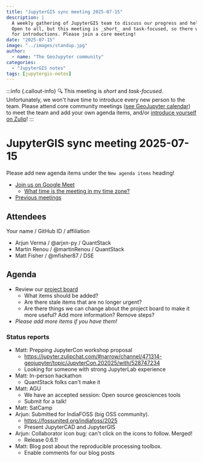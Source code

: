 ```yaml
---
title: "JupyterGIS sync meeting 2025-07-15"
description: |
  A weekly gathering of JupyterGIS team to discuss our progress and help each other out.
  Open to all, but this meeting is _short_ and task-focused, so there will not be time
  for introductions. Please join a core meeting!
date: "2025-07-15"
image: "../images/standup.jpg"
author:
  - name: "The GeoJupyter community"
categories:
  - "JupyterGIS notes"
tags: [jupytergis-notes]
---
```


:::info {.callout-info}
:mag: This meeting is _short_ and _task-focused_. Unfortunately, we won't have time to
introduce every new person to the team. Please attend core community meetings ([see
GeoJupyter calendar](https://geojupyter.org/calendar)) to meet the team and add your own
agenda items, and/or
[introduce yourself on Zulip](https://jupyter.zulipchat.com/#narrow/channel/471314-geojupyter/topic/Welcome)!
:::

# JupyterGIS sync meeting 2025-07-15

Please add new agenda items under the `New agenda items` heading!

- [Join us on Google Meet](https://meet.google.com/zhk-vygf-gke)
  - [What time is the meeting in my time zone?](https://dateful.com/convert/utc?t=3pm)
- [Previous meetings](https://geojupyter.org/blog/#category=JupyterGIS%20notes)


## Attendees

Your name / GitHub ID / affiliation

* Arjun Verma / \@arjxn-py / QuantStack
* Martin Renou / \@martinRenou / QuantStack
* Matt Fisher / \@mfisher87  / DSE


## Agenda

* Review our [project board](https://github.com/orgs/geojupyter/projects/2)
  * What items should be added?
  * Are there stale items that are no longer urgent?
  * Are there things we can change about the project board to make it more useful? Add
    more information? Remove steps?
* _Please add more items if you have them!_


### Status reports

* Matt: Prepping JupyterCon workshop proposal
    * https://jupyter.zulipchat.com/#narrow/channel/471314-geojupyter/topic/JupyterCon.202025/with/528747234
    * Looking for someone with strong JupyterLab experience
* Matt: In-person hackathon
    * QuantStack folks can't make it
* Matt: AGU
    * We have an accepted session: Open source geosciences tools
    * Submit for a talk!
* Matt: SatCamp
* Arjun: Submitted for IndiaFOSS (big OSS community).
    * https://fossunited.org/indiafoss/2025
    * Present JupyterCAD and JupyterGIS
* Arjun: Collaborator icon bug: can't click on the icons to follow. Merged!
    * Release 0.6.1!
* Matt: Blog post about the reproducible processing toolbox.
    * Enable comments for our blog posts
